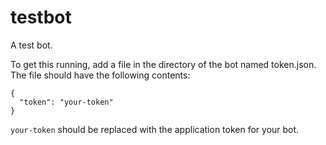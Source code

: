 # testbot
A test bot.

To get this running, add a file in the directory of the bot named token.json. The file should have the following contents:


```
{
  "token": "your-token"
}
```
`your-token` should be replaced with the application token for your bot.
